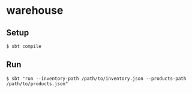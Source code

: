 # warehouse

## Setup
`$ sbt compile`

## Run
`$ sbt "run --inventory-path /path/to/inventory.json --products-path /path/to/products.json"`

